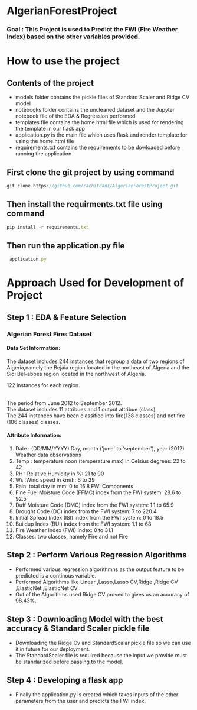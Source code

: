 # AlgerianForestProject

### Goal : This Project is used to Predict the FWI (Fire Weather Index) based on the other variables provided.

# How to use the project

## Contents of the project
- models folder contains the pickle files of Standard Scaler and Ridge CV model
- notebooks folder contains the uncleaned dataset and the Jupyter notebook file of the EDA & Regression performed
- templates file contains the home.html file which is used for rendering the template in our flask app
- application.py is the main file which uses flask and render template for using the home.html file
- requirements.txt contains the requirements to be dowloaded before running the application

## First clone the git project by using command
   ```javascript
   git clone https://github.com/rachitdani/AlgerianForestProject.git
   ```
## Then install the requirments.txt file using command
  ```javascript
  pip install -r requirements.txt
  ```
## Then run the application.py file 
 ```javascript
  application.py
  ```

# Approach Used for Development of Project
## Step 1 : EDA & Feature Selection

### Algerian Forest Fires Dataset 

#### Data Set Information:

The dataset includes 244 instances that regroup a data of two regions of Algeria,namely the Bejaia region located in the northeast of Algeria and the Sidi Bel-abbes region located in the northwest of Algeria.

122 instances for each region.

<br>The period from June 2012 to September 2012.
<br>The dataset includes 11 attribues and 1 output attribue (class)
<br>The 244 instances have been classified into fire(138 classes) and not fire (106 classes) classes.

#### Attribute Information:

1. Date : (DD/MM/YYYY) Day, month ('june' to 'september'), year (2012)
Weather data observations
2. Temp : temperature noon (temperature max) in Celsius degrees: 22 to 42
3. RH : Relative Humidity in %: 21 to 90
4. Ws :Wind speed in km/h: 6 to 29
5. Rain: total day in mm: 0 to 16.8
FWI Components
6. Fine Fuel Moisture Code (FFMC) index from the FWI system: 28.6 to 92.5
7. Duff Moisture Code (DMC) index from the FWI system: 1.1 to 65.9
8. Drought Code (DC) index from the FWI system: 7 to 220.4
9. Initial Spread Index (ISI) index from the FWI system: 0 to 18.5
10. Buildup Index (BUI) index from the FWI system: 1.1 to 68
11. Fire Weather Index (FWI) Index: 0 to 31.1
12. Classes: two classes, namely Fire and not Fire

## Step 2 : Perform Various Regression Algorithms
- Performed various regression algorithmns as the output feature to be predicted is a continous variable.
- Performed Algorithms like Linear ,Lasso,Lasso CV,Ridge ,Ridge CV ,ElasticNet ,ElasticNet CV .
- Out of the Algorithms used Ridge CV proved to gives us an accuracy of 98.43%.

## Step 3 : Downloading Model with the best accuracy & Standard Scaler pickle file 
- Downloading the Ridge Cv and StandardScalar pickle file so we can use it in future for our deployment.
- The StandardScaler file is required because the input we provide must be standarized before passing to the model.

## Step 4 : Developing a flask app
- Finally the application.py is created which takes inputs of the other parameters from the user and predicts the FWI index.
